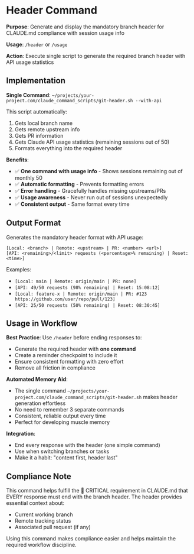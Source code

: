 # Header Command

**Purpose**: Generate and display the mandatory branch header for CLAUDE.md compliance with session usage info

**Usage**: `/header` or `/usage`

**Action**: Execute single script to generate the required branch header with API usage statistics

## Implementation

**Single Command**: `~/projects/your-project.com/claude_command_scripts/git-header.sh --with-api`

This script automatically:
1. Gets local branch name
2. Gets remote upstream info
3. Gets PR information
4. Gets Claude API usage statistics (remaining sessions out of 50)
5. Formats everything into the required header

**Benefits**:
- ✅ **One command with usage info** - Shows sessions remaining out of monthly 50
- ✅ **Automatic formatting** - Prevents formatting errors
- ✅ **Error handling** - Gracefully handles missing upstreams/PRs
- ✅ **Usage awareness** - Never run out of sessions unexpectedly
- ✅ **Consistent output** - Same format every time

## Output Format

Generates the mandatory header format with API usage:
```
[Local: <branch> | Remote: <upstream> | PR: <number> <url>]
[API: <remaining>/<limit> requests (<percentage>% remaining) | Reset: <time>]
```

Examples:
- `[Local: main | Remote: origin/main | PR: none]`
- `[API: 49/50 requests (98% remaining) | Reset: 15:08:12]`
- `[Local: feature-x | Remote: origin/main | PR: #123 https://github.com/user/repo/pull/123]`
- `[API: 25/50 requests (50% remaining) | Reset: 08:30:45]`

## Usage in Workflow

**Best Practice**: Use `/header` before ending responses to:
- Generate the required header with **one command**
- Create a reminder checkpoint to include it
- Ensure consistent formatting with zero effort
- Remove all friction in compliance

**Automated Memory Aid**:
- The single command `~/projects/your-project.com/claude_command_scripts/git-header.sh` makes header generation effortless
- No need to remember 3 separate commands
- Consistent, reliable output every time
- Perfect for developing muscle memory

**Integration**:
- End every response with the header (one simple command)
- Use when switching branches or tasks
- Make it a habit: "content first, header last"

## Compliance Note

This command helps fulfill the 🚨 CRITICAL requirement in CLAUDE.md that EVERY response must end with the branch header. The header provides essential context about:
- Current working branch
- Remote tracking status
- Associated pull request (if any)

Using this command makes compliance easier and helps maintain the required workflow discipline.
